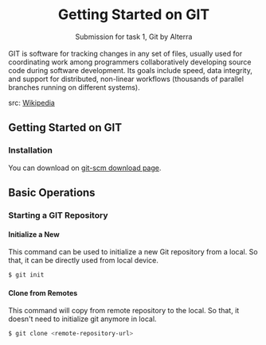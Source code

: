 <center>
<h1>Getting Started on GIT</h1>
<span>Submission for task 1, Git by Alterra</span>
</center>

<br />
GIT is software for tracking changes in any set of files, usually used for coordinating work among programmers collaboratively developing source code during software development. Its goals include speed, data integrity, and support for distributed, non-linear workflows (thousands of parallel branches running on different systems). 

src: [Wikipedia](https://en.wikipedia.org/wiki/Git)

## Getting Started on GIT
### Installation
You can download on [git-scm download page](https://git-scm.com/downloads).

## Basic Operations
### Starting a GIT Repository
#### Initialize a New
This command can be used to initialize a new Git repository from a local. So that, it can be directly used from local device.
```bash
$ git init
```

#### Clone from Remotes
This command will copy from remote repository to the local. So that, it doesn't need to initialize git anymore in local.
```bash
$ git clone <remote-repository-url>
```
